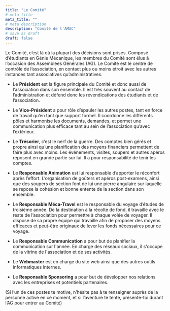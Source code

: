 ```yaml
---
title: "Le Comité"
# meta title
meta_title: ""
# meta description
description: "Comité de l'AMAC"
# save as draft
draft: false    
---
```


Le Comité, c’est là où la plupart des décisions sont prises. Composé d’étudiants en Génie Mécanique, les membres du Comité sont élus à l’occasion des Assemblées Générales (AG). Le Comité est le centre de contrôle de l’association, en contact plus ou moins étroit avec les autres instances tant associatives qu’administratives.

- Le **Président** est la figure principale du Comité et donc aussi de l’association dans son ensemble. Il est très souvent au contact de l’administration et défend donc les revendications des étudiants et de l’association.

- Le **Vice-Président** a pour rôle d’épauler les autres postes, tant en force de travail qu’en tant que support formel. Il coordonne les différents pôles et harmonise les documents, demandes, et permet une communication plus efficace tant au sein de l’association qu’avec l’extérieur.

- Le **Trésorier**, c’est le nerf de la guerre. Des comptes bien gérés et propre ainsi qu’une planification des moyens financiers permettent de faire plus avec moins. Les événements, visites, soupers et autres apéros reposent en grande partie sur lui. Il a pour responsabilité de tenir les comptes.

- Le **Responsable Animation** est lui responsable d’apporter le réconfort après l’effort. L’organisation de goûters et apéros post-examens, ainsi que des soupers de section font de lui une pierre angulaire sur laquelle se repose la cohésion et bonne entente de la section dans son ensemble.

- Le **Responsable Méca-Travel** est le responsable du voyage d’études de troisième année. De la destination à la récolte de fond, il travaille avec le reste de l’association pour permettre à chaque volée de voyager. Il dispose de sa propre équipe qui travaille afin de proposer des moyens efficaces et peut-être originaux de lever les fonds nécessaires pour ce voyage.

- Le **Responsable Communication** a pour but de planifier la communication sur l'année. En charge des réseaux sociaux, il s'occupe de la vitrine de l'association et de ses activités.
 
- Le **Webmaster** est en charge du site web ainsi que des autres outils informatiques internes.

- Le **Responsable Sponsoring** a pour but de développer nos relations avec les entreprises et potentiels partenaires.

(Si l’un de ces postes te motive, n’hésite pas à te renseigner auprès de la personne active en ce moment, et si l’aventure te tente, présente-toi durant l’AG pour entrer au Comité)